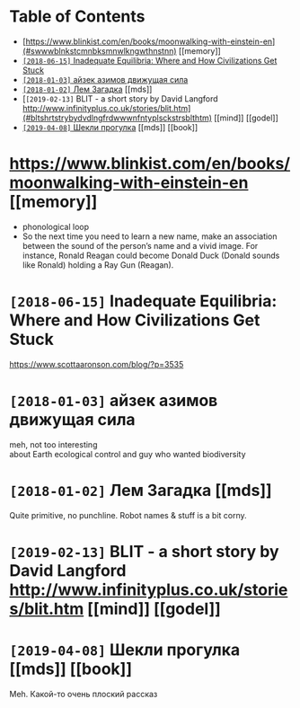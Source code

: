 
# Table of Contents

-   [https://www.blinkist.com/en/books/moonwalking-with-einstein-en](#swwwblnkstcmnbksmnwlkngwthnstnn) [[memory]]
-   [`[2018-06-15]` Inadequate Equilibria: Where and How Civilizations Get Stuck](#ndqtqlbrwhrndhwcvlztnsgtstck) 
-   [`[2018-01-03]` айзек азимов движущая сила](#айзеказимовдвижущаясила) 
-   [`[2018-01-02]` Лем Загадка](#лемзагадка) [[mds]]
-   [`[2019-02-13]` BLIT - a short story by David Langford http://www.infinityplus.co.uk/stories/blit.htm](#bltshrtstrybydvdlngfrdwwwnfntyplsckstrsblthtm) [[mind]] [[godel]]
-   [`[2019-04-08]` Шекли прогулка](#шеклипрогулка) [[mds]] [[book]]





# <https://www.blinkist.com/en/books/moonwalking-with-einstein-en>       [[memory]]

-   phonological loop
-   So the next time you need to learn a new name, make an association between the sound of the person’s name and a vivid image. For instance, Ronald Reagan could become Donald Duck (Donald sounds like Ronald) holding a Ray Gun (Reagan).




# `[2018-06-15]` Inadequate Equilibria: Where and How Civilizations Get Stuck

<https://www.scottaaronson.com/blog/?p=3535>  




# `[2018-01-03]` айзек азимов движущая сила

meh, not too interesting  
about Earth ecological control and guy who wanted biodiversity  




# `[2018-01-02]` Лем Загадка      [[mds]]

Quite primitive, no punchline. Robot names & stuff is a bit corny.  




# `[2019-02-13]` BLIT - a short story by David Langford <http://www.infinityplus.co.uk/stories/blit.htm>      [[mind]] [[godel]]




# `[2019-04-08]` Шекли прогулка      [[mds]] [[book]]

Meh. Какой-то очень плоский рассказ  

